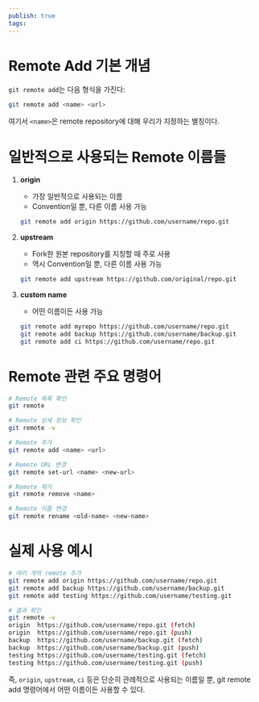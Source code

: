 ```yaml
---
publish: true
tags:
---
```

# Remote Add 기본 개념

`git remote add`는 다음 형식을 가진다:
```sh
git remote add <name> <url>
```
여기서 `<name>`은 remote repository에 대해 우리가 지정하는 별칭이다.

# 일반적으로 사용되는 Remote 이름들

1. **origin**
   - 가장 일반적으로 사용되는 이름
   - Convention일 뿐, 다른 이름 사용 가능
   ```sh
   git remote add origin https://github.com/username/repo.git
   ```

2. **upstream**
   - Fork한 원본 repository를 지칭할 때 주로 사용
   - 역시 Convention일 뿐, 다른 이름 사용 가능
   ```sh
   git remote add upstream https://github.com/original/repo.git
   ```

3. **custom name**
   - 어떤 이름이든 사용 가능
   ```sh
   git remote add myrepo https://github.com/username/repo.git
   git remote add backup https://github.com/username/backup.git
   git remote add ci https://github.com/username/repo.git
   ```

# Remote 관련 주요 명령어

```sh
# Remote 목록 확인
git remote

# Remote 상세 정보 확인
git remote -v

# Remote 추가
git remote add <name> <url>

# Remote URL 변경
git remote set-url <name> <new-url>

# Remote 제거
git remote remove <name>

# Remote 이름 변경
git remote rename <old-name> <new-name>
```

# 실제 사용 예시

```sh
# 여러 개의 remote 추가
git remote add origin https://github.com/username/repo.git
git remote add backup https://github.com/username/backup.git
git remote add testing https://github.com/username/testing.git

# 결과 확인
git remote -v
origin  https://github.com/username/repo.git (fetch)
origin  https://github.com/username/repo.git (push)
backup  https://github.com/username/backup.git (fetch)
backup  https://github.com/username/backup.git (push)
testing https://github.com/username/testing.git (fetch)
testing https://github.com/username/testing.git (push)
```

즉, `origin`, `upstream`, `ci` 등은 단순히 관례적으로 사용되는 이름일 뿐, git remote add 명령어에서 어떤 이름이든 사용할 수 있다.